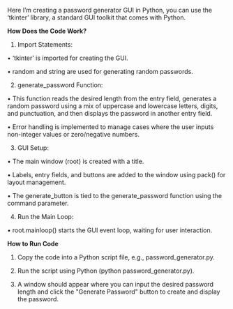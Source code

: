 Here I’m creating a password generator GUI in Python, you can use the ‘tkinter’ library, a standard GUI toolkit that comes with Python. 

**How Does the Code Work?**

1. Import Statements:

•	‘tkinter’ is imported for creating the GUI.

•	random and string are used for generating random passwords.

2. generate_password Function:

•	This function reads the desired length from the entry field, generates a random password using a mix of uppercase and lowercase letters, digits, and punctuation, and then displays the password in another entry field.

•	Error handling is implemented to manage cases where the user inputs non-integer values or zero/negative numbers.

3. GUI Setup:

•	The main window (root) is created with a title.

•	Labels, entry fields, and buttons are added to the window using pack() for layout management.

•	The generate_button is tied to the generate_password function using the command parameter.

4. Run the Main Loop:

•	root.mainloop() starts the GUI event loop, waiting for user interaction.

**How to Run Code**

1. Copy the code into a Python script file, e.g., password_generator.py.

2. Run the script using Python (python password_generator.py).

3. A window should appear where you can input the desired password length and click the "Generate Password" button to create and display the password.

